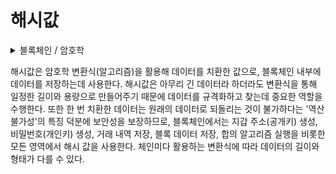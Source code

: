 # 해시값

<details>

<summary>블록체인 / 암호학</summary>



</details>

해시값은 암호학 변환식(알고리즘)을 활용해 데이터를 치환한 값으로, 블록체인 내부에 데이터를 저장하는데 사용한다. 해시값은 아무리 긴 데이터라 하더라도 변환식을 통해 일정한 길이와 용량으로 만들어주기 때문에 데이터를 규격화하고 찾는데 중요한 역할을 수행한다. 또한 한 번 치환한 데이터는 원래의 데이터로 되돌리는 것이 불가하다는 '역산 불가성'의 특징 덕분에 보안성을 보장하므로, 블록체인에서는 지갑 주소(공개키) 생성, 비밀번호(개인키) 생성, 거래 내역 저장, 블록 데이터 저장, 합의 알고리즘 실행을 비롯한 모든 영역에서 해시 값을 사용한다. 체인미다 활용하는 변환식에 따라 데이터의 길이와 형태가 다를 수 있다.
